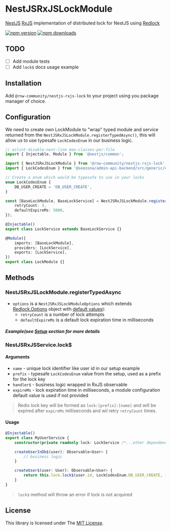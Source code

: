 # NestJSRxJSLockModule

[NestJS](https://github.com/nestjs/nest) [RxJS](https://github.com/ReactiveX/rxjs) implementation of distributed lock for
NestJS
using [Redlock](https://github.com/mike-marcacci/node-redlock)

[![npm version](https://badge.fury.io/js/%40rnw-community%2Fnestjs-rxjs-lock.svg)](https://badge.fury.io/js/%40rnw-community%2Fnestjs-rxjs-lock)
[![npm downloads](https://img.shields.io/npm/dm/%40rnw-community%2Fnestjs-rxjs-lock.svg)](https://www.npmjs.com/package/%40rnw-community%2Fnestjs-rxjs-lock)

## TODO

-   [ ] Add module tests
-   [ ] Add `lock$` docs usage example

## Installation

Add `@rnw-community/nestjs-rxjs-lock` to your project using you package manager of choice.

## Configuration

We need to create own LockModule to "wrap" typed module and service returned from
the `NestJSRxJSLockModule.registerTypedAsync()`, this will
allow us to use typesafe `LockCodesEnum` in our business logic.

```typescript
// eslint-disable-next-line max-classes-per-file
import { Injectable, Module } from '@nestjs/common';

import { NestJSRxJSLockModule } from '@rnw-community/nestjs-rxjs-lock';
import { LockCodesEnum } from '@seezona/admin-api-backend/src/generic/enum/lock-codes.enum';

// Create a enum which would be typesafe to use in your locks
enum LockCodesEnum {
    DB_USER_CREATE = 'DB_USER_CREATE',
}

const [BaseLockModule, BaseLockService] = NestJSRxJSLockModule.registerTypedAsync<LockCodesEnum>({
    retryCount: 3,
    defaultExpireMs: 5000,
});

@Injectable()
export class LockService extends BaseLockService {}

@Module({
    imports: [BaseLockModule],
    providers: [LockService],
    exports: [LockService],
})
export class LockModule {}
```

## Methods

### NestJSRxJSLockModule.registerTypedAsync

-   `options` is a `NestJSRxJSLockModuleOptions` which extends [Redlock.Options](https://www.npmjs.com/package/redlock) object
    with [default values](src/nestjs-rxjs-lock-module.options.ts)):
    -   `retryCount` is a number of lock attempts
    -   `defaultExpireMs` is a default lock expiration time in milliseconds

##### Example(see [Setup](#setup) section for more details

### NestJSRxJSService.lock$

#### Arguments

-   `name` - unique lock identifier like user id in our setup example
-   `prefix` - typesafe `LockCodesEnum` value from the setup, used as a prefix for the lock key
-   `handler$` - business logic wrapped in RxJS observable
-   `expireMs` - lock expiration time in milliseconds, a module configuration default value is used if not provided

> Redis lock key will be formed as `lock:[prefix]:[name]` and will be expired after `expireMs` milliseconds and wil
> retry `retryCount` times.

#### Usage

```typescript
@Injectable()
export class MyUserService {
    constructor(private readonly lock: LockService /*...other dependencies...*/) {}

    createUserInDb$(user): Observable<User> {
        // business logic
    }

    createUser$(user: User): Observable<User> {
        return this.lock.lock$(user.id, LockCodesEnum.DB_USER_CREATE, () => this.createUserInDb$(user));
    }
}
```

> `lock$` method will throw an error if lock is not acquired

## License

This library is licensed under The [MIT License](./LICENSE.md).
